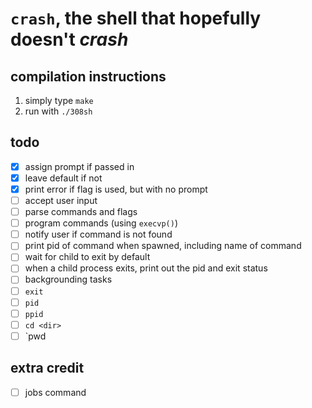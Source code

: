 # `crash`, the shell that hopefully doesn't _crash_

## compilation instructions

1. simply type `make`
2. run with `./308sh`

## todo

- [x] assign prompt if passed in
- [x] leave default if not
- [x] print error if flag is used, but with no prompt
- [ ] accept user input
- [ ] parse commands and flags
- [ ] program commands (using `execvp()`)
- [ ] notify user if command is not found
- [ ] print pid of command when spawned, including name of command
- [ ] wait for child to exit by default
- [ ] when a child process exits, print out the pid and exit status
- [ ] backgrounding tasks
- [ ] `exit`
- [ ] `pid`
- [ ] `ppid`
- [ ] `cd <dir>`
- [ ] `pwd

## extra credit

- [ ] jobs command
